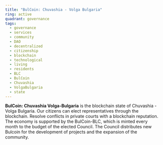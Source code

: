 ```yaml
---
title: "BulCoin: Chuvashia - Volga Bulgaria"
ring: active
quadrant: governance
tags:
  - governance
  - services
  - community
  - DAO
  - decentralized
  - citizenship
  - blockchain
  - technological
  - living
  - residents
  - BLC
  - BulCoin
  - Chuvashia
  - VolgaBulgaria
  - state
---
```


**BulCoin: Chuvashia Volga-Bulgaria** is the blockchain state of Chuvashia - Volga Bulgaria. Our citizens can elect representatives through the blockchain. Resolve conflicts in private courts with a blockchain reputation. The economy is supported by the BulCoin-BLC, which is minted every month to the budget of the elected Council. The Council distributes new Bulcoin for the development of projects and the expansion of the community.
